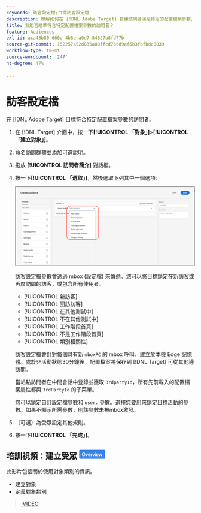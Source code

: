 ```yaml
---
keywords: 訪客設定檔;目標訪客設定檔
description: 瞭解如何在 [!DNL Adobe Target] 目標訪問者滿足特定的配置檔案參數，如新訪問者或返回訪問者、類別關聯性等。
title: 我能否瞄準符合特定配置檔案參數的訪問者？
feature: Audiences
exl-id: aca45b80-660d-4b8e-a0d7-84627b8fd77b
source-git-commit: 152257a52d836a88ffcd76cd9af5b3fbfbdc0839
workflow-type: tm+mt
source-wordcount: '247'
ht-degree: 47%

---
```


# 訪客設定檔

在 [!DNL Adobe Target] 目標符合特定配置檔案參數的訪問者。

1. 在 [!DNL Target] 介面中，按一下&#x200B;**[!UICONTROL 「對象」]**>**[!UICONTROL 「建立對象」]**。
1. 命名訪問群體並添加可選說明。
1. 拖放 **[!UICONTROL 訪問者簡介]** 對話框。

1. 按一下&#x200B;**[!UICONTROL 「選取」]**，然後選取下列其中一個選項:

   ![](assets/target_visitor_profile.png)

   訪客設定檔參數會透過 mbox (設定檔) 來傳遞。您可以將目標鎖定在新訪客或再度訪問的訪客，或包含所有使用者。

   * [!UICONTROL 新訪客]
   * [!UICONTROL 回訪訪客]
   * [!UICONTROL 在其他測試中]
   * [!UICONTROL 不在其他測試中]
   * [!UICONTROL 工作階段首頁]
   * [!UICONTROL 不是工作階段首頁]
   * [!UICONTROL 類別相關性]

   訪客設定檔會針對每個具有新 `mboxPC` 的 mbox 呼叫，建立於本機 Edge 記憶體。處於非活動狀態30分鐘後，配置檔案將保存到 [!DNL Target] 可從其他邊訪問。

   當站點訪問者在中間會話中登錄並獲取 `3rdpartyId`，所有先前載入的配置檔案屬性都與 `3rdPartyId` 的子菜單。

   您可以鎖定自訂設定檔參數和 `user.` 參數。選擇您要用來鎖定目標活動的參數。如果不顯示所需參數，則該參數未被mbox激發。

1. （可選）為受眾設定其他規則。
1. 按一下&#x200B;**[!UICONTROL 「完成」]**。

## 培訓視頻：建立受眾 ![概述徽章](/help/main/assets/overview.png)

此影片包括關於使用對象類別的資訊。

* 建立對象
* 定義對象類別

>[!VIDEO](https://video.tv.adobe.com/v/17392)
